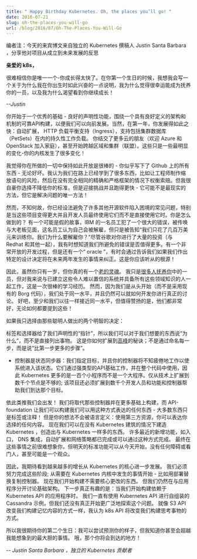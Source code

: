 ```yaml
---
title: " Happy Birthday Kubernetes. Oh, the places you’ll go! "
date: 2016-07-21
slug: oh-the-places-you-will-go
url: /blog/2016/07/Oh-The-Places-You-Will-Go
---
```


<!--
---
title: " Happy Birthday Kubernetes. Oh, the places you’ll go! "
date: 2016-07-21
slug: oh-the-places-you-will-go
url: /blog/2016/07/Oh-The-Places-You-Will-Go
---
-->

<!--
_Editor’s note, Today’s guest post is from an independent Kubernetes contributor, Justin Santa Barbara, sharing his reflection on growth of the project from inception to its future._
-->
编者注：今天的来宾博文来自独立的 Kubernetes 撰稿人 Justin Santa Barbara ，分享他对项目从成立到未来发展的反思


<!--
**Dear K8s,**
-->
**亲爱的 k8s，**

<!--
_It’s hard to believe you’re only one - you’ve grown up so fast. On the occasion of your first birthday, I thought I would write a little note about why I was so excited when you were born, why I feel fortunate to be part of the group that is raising you, and why I’m eager to watch you continue to grow up!_  
-->
很难相信你是唯一一个-你成长得太快了。在你第一个生日的时候，我想我会写一个关于为什么我在你出生时如此兴奋的一点说明，我为什么觉得很幸运能成为抚养你的一员，以及我为什么渴望看到你继续成长！

<!--
_--Justin_
-->
_--Justin_

<!--
You started with an excellent foundation - good declarative functionality, built around a solid API with a well defined schema and the machinery so that we could evolve going forwards. And sure enough, over your first year you grew so fast: autoscaling, HTTP load-balancing support (Ingress), support for persistent workloads including clustered databases (PetSets). You’ve made friends with more clouds (welcome Azure & OpenStack to the family), and even started to span zones and clusters (Federation). And these are just some of the most visible changes - there’s so much happening inside that brain of yours!  
-->
你开始于一个优秀的基础 - 良好的声明性功能，围绕一个具有良好定义的架构和机制的可靠API构建，以便我们可以向前发展。当然，在第一年，你发展得如此之快：自动扩展， HTTP 负载平衡支持（Ingress），支持包括集群数据库（PetSets）在内的持久性工作负载。 你结交了更多云的朋友（欢迎 Azure 和 OpenStack 加入家庭），甚至开始跨越区域和集群（联盟）。这些只是一些最明显的变化-你的内核发生了很多变化！

<!--
I think it’s wonderful you’ve remained so open in all that you do - you seem to write down everything on Github - for better or worse. I think we’ve all learned a lot about that on the way, like the perils of having engineers make scaling statements that are then weighed against claims made without quite the same framework of precision and rigor. But I’m proud that you chose not to lower your standards, but rose to the challenge and just ran faster instead - it might not be the most realistic approach, but it is the only way to move mountains!  
-->
我觉得你在所做的一切中保持如此开放是很棒的 - 你似乎写下了 Github 上的所有东西 - 无论好坏。我认为我们在路上已经学到了很多东西，比如让工程师制作缩放语句的风险，然后在没有完全相同的精确和严格框架的情况下权衡索赔。但我很自豪你选择不降低你的标准，但是迎接挑战并且跑得更快 - 它可能不是最现实的方法，但它是解决问题的唯一方法！

<!--
And yet, somehow, you’ve managed to avoid a lot of the common dead-ends that other open source software has fallen into, particularly as those projects got bigger and the developers end up working on it more than they use it directly. How did you do that? There’s a probably-apocryphal story of an employee at IBM that makes a huge mistake, and is summoned to meet with the big boss, expecting to be fired, only to be told “We just spent several million dollars training you. Why would we want to fire you?”. Despite all the investment google is pouring into you (along with Redhat and others), I sometimes wonder if the mistakes we are avoiding could be worth even more. There is a very open development process, yet there’s also an “oracle” that will sometimes course-correct by telling us what happens two years down the road if we make a particular design decision. This is a parent you should probably listen to!  
-->
然而，不知何故，你已经设法避免了许多其他开源软件陷入困境的常见问题，特别是当这些项目变得更大并且开发人员最终使用它们而不是直接使用它时。你是怎么做到的？ 有一个可能是假的故事，IBM 的一名员工犯了一个很大的错误，被传唤与大老板见面，这名员工认为自己会被解雇，但只是被告知“我们只花了几百万美元来训练你。我们为什么要解雇你？“尽管谷歌对你进行了大量的投资（与 Redhat 和其他一起），我有时想知道我们所避免的错误是否值得更多。有一个非常开放的开发过程，但是还有一个“ oracle ”，有时会通过告诉我们如果我们作出特定的设计决定将在未来两年发生的事情来纠正。这是你应该听从的根源！

<!--
And so although you’re only a year old, you really have an [old soul](http://queue.acm.org/detail.cfm?id=2898444). I’m just one of the [many people raising you](https://kubernetes.io/blog/2016/07/happy-k8sbday-1), but it’s a wonderful learning experience for me to be able to work with the people that have built these incredible systems and have all this domain knowledge. Yet because we started from scratch (rather than taking the existing Borg code) we’re at the same level and can still have genuine discussions about how to raise you. Well, at least as close to the same level as we could ever be, but it’s to their credit that they are all far too nice ever to mention it!  
-->
因此，虽然你只有一岁，但你真的有一个[老的灵魂](http://queue.acm.org/detail.cfm?id=2898444)。 我只是[很多人抚养你](https://kubernetes.io/blog/2016/07/happy-k8sbday-1)中的一员，但对我来说与已建立这些令人难以置信的系统并具备所有这些领域知识的人一起工作，这是一次很棒的学习经历。 然而，因为我们是从头开始（而不是采用现有的 Borg 代码），我们处于同一水平，并且仍然可以就如何开发你进行真正的讨论。 好吧，至少和我们以往一样接近同一水平，但值得赞扬的是，他们都非常好，无论如何都要提到这些！

<!--
If I would pick just two of the wise decisions those brilliant people made:  
-->
如果我只选择由那些聪明人做出的两个明智的决定：

<!--
- Labels & selectors give us declarative “pointers”, so we can say “why” we want things, rather than listing the things directly. It’s the secret to how you can scale to [great heights](https://kubernetes.io/blog/2016/07/thousand-instances-of-cassandra-using-kubernetes-pet-set); not by naming each step, but saying “a thousand more steps just like that first one”.
-->
标签和选择器给了我们声明性的“指针”，所以我们可以对于我们想要的东西说“为什么”，而不是直接列出事物。 这是你如何扩展到[高峰](https://kubernetes.io/blog/2016/07/thousand-instances-of-cassandra-using-kubernetes-pet-set)的秘诀；不是通过命名每一步，而是说“比第一步更多的步骤”。
<!--
- Controllers are state-synchronizers: we specify the goals, and your controllers will indefatigably work to bring the system to that state. They work through that strongly-typed API foundation, and are used throughout the code, so Kubernetes is more of a set of a hundred small programs than one big one. It’s not enough to scale to thousands of nodes technically; the project also has to scale to thousands of developers and features; and controllers help us get there.
-->
- 控制器是状态同步器：我们指定目标，并且你的控制器将不知疲倦地工作以使系统进入该状态。它们通过强类型的API基础工作，并在整个代码中使用，因此 Kubernetes 更多的是一百个小程序而不是一个大程序。仅从技术上扩展到数千个节点是不够的; 该项目还必须扩展到数千个开发人员和功能和控制器帮助我们到达那个目标。

<!--
And so on we will go! We’ll be replacing those controllers and building on more, and the API-foundation lets us build anything we can express in that way - with most things just a label or annotation away! But your thoughts will not be defined by language: with third party resources you can express anything you choose. Now we can build Kubernetes without building in Kubernetes, creating things that feel as much a part of Kubernetes as anything else. Many of the recent additions, like ingress, DNS integration, autoscaling and network policies were done or could be done in this way. Eventually it will be hard to imagine you before these things, but tomorrow’s standard functionality can start today, with no obstacles or gatekeeper, maybe even for an audience of one.  
-->
依此类推我们会出发！ 我们将取代那些控制器并在更多基础上构建，而 API-foundation 让我们可以构建我们可以用这种方式表达的任何东西 - 大多数东西只是标签或注释！ 但是你的想法不会被语言定义：使用第三方资源，你可以表达你选择的任何内容。 现在我们可以在没有 Kubernetes 建筑的情况下建造 Kubernetes ，创造出与 Kubernetes 一样多的东西。 许多最近的新增功能，如入口， DNS 集成，自动扩展和网络策略都已完成或可以通过这种方式完成。 最终在这些事情之前很难想象你，但明天的标准功能可以从今天开始，没有任何障碍或看门人，甚至可能是一个观众。

<!--
So I’m looking forward to seeing more and more growth happen further and further from the core of Kubernetes. We had to work our way through those phases; starting with things that needed to happen in the kernel of Kubernetes - like replacing replication controllers with deployments. Now we’re starting to build things that don’t require core changes. But we’re still still talking about infrastructure separately from applications. It’s what comes next that gets really interesting: when we start building applications that rely on the Kubernetes APIs. We’ve always had the Cassandra example that uses the Kubernetes API to self-assemble, but we haven’t really even started to explore this more widely yet. In the same way that the S3 APIs changed how we build things that remember, I think the k8s APIs are going to change how we build things that think.  
-->
因此，我期待看到越来越多的增长从 Kubernetes 的核心进一步发展。 我们必须努力完成这些阶段; 从需要在 Kubernetes 内核中发生的事情开始 - 比如用部署替换复制控制器。 现在我们开始构建不需要核心更改的东西。 但我们仍然在与应用程序分开讨论基础架构。 下一步真正有趣的是：当我们开始构建依赖于 Kubernetes API 的应用程序时。 我们一直有使用 Kubernetes API 进行自组装的 Cassandra 示例，但我们还没有真正开始更广泛地探索这个问题。 就像 S3 API 改变我们构建记忆内容的方式一样，我认为 k8s API 将改变我们构建思考事物的方式。

<!--
So I’m looking forward to your second birthday: I can try to predict what you’ll look like then, but I know you’ll surpass even the most audacious things I can imagine. Oh, the places you’ll go!  
-->
所以我很期待你的第二个生日：我可以尝试预测你的样子，但我知道你甚至会超越我能想象到的最大胆的事情。 哦，那个你将会到达的地方！

<!--
_-- Justin Santa Barbara, Independent Kubernetes Contributor_  
-->
_-- Justin Santa Barbara ，独立的 Kubernetes 贡献者_
